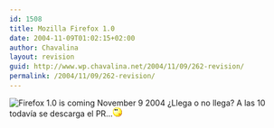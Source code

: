 ```yaml
---
id: 1508
title: Mozilla Firefox 1.0
date: 2004-11-09T01:02:15+02:00
author: Chavalina
layout: revision
guid: http://www.wp.chavalina.net/2004/11/09/262-revision/
permalink: /2004/11/09/262-revision/
---
```

<img class="imgizqda" src="http://www.mozilla.org/products/firefox/firefox-preview-product.gif" alt="Firefox 1.0 is coming November 9 2004" /> ¿Llega o no llega? A las 10 todavía se descarga el PR…![emo](/imagenes/emoticonos/pensativo.gif)
